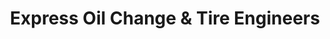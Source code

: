 ---
title: "Express Oil Change & Tire Engineers"
url: /suffolk/express-oil-change-and-tire-engineers/
shop: tyres
---
